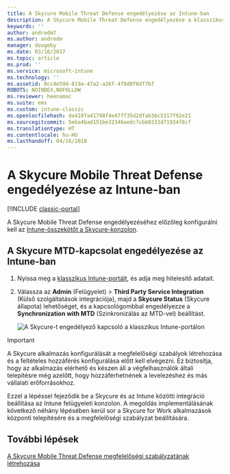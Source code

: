 ```yaml
---
title: A Skycure Mobile Threat Defense engedélyezése az Intune-ban
description: A Skycure Mobile Threat Defense engedélyezése a klasszikus Intune-portálon.
keywords: ''
author: andredm7
ms.author: andredm
manager: dougeby
ms.date: 03/16/2017
ms.topic: article
ms.prod: ''
ms.service: microsoft-intune
ms.technology: ''
ms.assetid: 0cc4e59d-819a-47a2-a26f-4f8d0f8df7bf
ROBOTS: NOINDEX,NOFOLLOW
ms.reviewer: heenamac
ms.suite: ems
ms.custom: intune-classic
ms.openlocfilehash: da4197a41798f4e47ff35d2dfab36c5317f92e21
ms.sourcegitcommit: 5eba4bad151be32346aedc7cbb0333d71934f8cf
ms.translationtype: HT
ms.contentlocale: hu-HU
ms.lasthandoff: 04/16/2018
---
```

# <a name="enable-skycure-mobile-threat-defense-in-intune"></a>A Skycure Mobile Threat Defense engedélyezése az Intune-ban

[!INCLUDE [classic-portal](../includes/classic-portal.md)]

A Skycure Mobile Threat Defense engedélyezéséhez előzőleg konfigurálni kell az [Intune-összekötőt a Skycure-konzolon](/intune-classic/deploy-use/setup-the-skycure-integration-with-Intune).

## <a name="to-enable-the-skycure-mtd-connection-in-intune"></a>A Skycure MTD-kapcsolat engedélyezése az Intune-ban

1.  Nyissa meg a [klasszikus Intune-portált](https://manage.microsoft.com/), és adja meg hitelesítő adatait.

2.  Válassza az **Admin** (Felügyelet) &gt; **Third Party Service Integration** (Külső szolgáltatások integrációja), majd a **Skycure Status** (Skycure állapota) lehetőséget, és a kapcsológombbal engedélyezze a **Synchronization with MTD** (Szinkronizálás az MTD-vel) beállítást.

    ![A Skycure-t engedélyező kapcsoló a klasszikus Intune-portálon](../media/mtp/enable-skycure-1.png)

> [!IMPORTANT] 
> A Skycure alkalmazás konfigurálását a megfelelőségi szabályok létrehozása és a feltételes hozzáférés konfigurálása előtt kell elvégezni. Ez biztosítja, hogy az alkalmazás elérhető és készen áll a végfelhasználók általi telepítésre még azelőtt, hogy hozzáférhetnének a levelezéshez és más vállalati erőforrásokhoz.

Ezzel a lépéssel fejeződik be a Skycure és az Intune közötti integráció beállítása az Intune felügyeleti konzolon. A megoldás implementálásának következő néhány lépésében kerül sor a Skycure for Work alkalmazások központi telepítésére és a megfelelőségi szabályzat beállítására.

## <a name="next-steps"></a>További lépések

[A Skycure Mobile Threat Defense megfelelőségi szabályzatának létrehozása](/intune-classic/deploy-use/create-skycure-mobile-threat-defense-compliance-policy)
